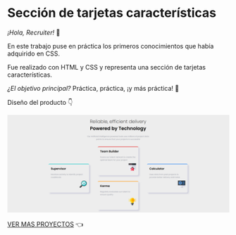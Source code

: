 # Sección de tarjetas características

*¡Hola, Recruiter!* 👋

En este trabajo puse en práctica los primeros conocimientos que había adquirido en CSS.

Fue realizado con HTML y CSS y representa una sección de tarjetas características.

*¿El objetivo principal?* Práctica, práctica, ¡y más práctica! 💪

Diseño del producto 👇

<img src="https://github.com/lautaronahuelc/four-card-feature-section/blob/master/resultado-final.png"/>

[VER MAS PROYECTOS](https://github.com/lautaronahuelc?tab=repositories) 👈
